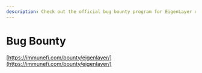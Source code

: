 ```yaml
---
description: Check out the official bug bounty program for EigenLayer on Immunefi
---
```


# Bug Bounty

[https://immunefi.com/bounty/eigenlayer/](https://immunefi.com/bounty/eigenlayer/)
